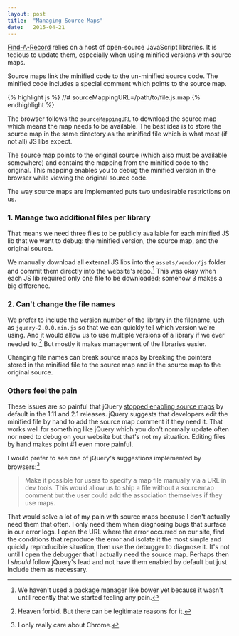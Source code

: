 ```yaml
---
layout: post
title:  "Managing Source Maps"
date:   2015-04-21
---
```


[Find-A-Record][far] relies on a host of open-source JavaScript libraries. 
It is tedious to update them, especially when using minified versions with source maps.

Source maps link the minified code to the un-minified source code.
The minified code includes a special comment which points to the source map.

{% highlight js %}
//# sourceMappingURL=/path/to/file.js.map
{% endhighlight %}

The browser follows the `sourceMappingURL` to download the source map which means
the map needs to be available. The best idea is to store the source map in the
same directory as the minified file which is what most (if not all) JS libs expect.

The source map points to the original source (which also must be available
somewhere) and contains the mapping from the minified code to the original. This
mapping enables you to debug the minified version in the browser while viewing
the original source code.

The way source maps are implemented puts two undesirable restrictions on us.

### 1. Manage two additional files per library

That means we need three files to be publicly available for each minified JS lib
that we want to debug: the minified version, the source map, and the original source.

We manually download all external JS libs into the `assets/vendor/js` folder and
commit them directly into the website's repo.[^1] This was okay when each JS lib
required only one file to be downloaded; somehow 3 makes a big difference.

### 2. Can't change the file names

We prefer to include the version number of the library in the filename,
uch as `jquery-2.0.0.min.js` so that we can quickly tell which version we're using. 
And it would allow us to use multiple versions of a library if we ever needed to.[^2] 
But mostly it makes management of the libraries easier.

Changing file names can break source maps by breaking the pointers
stored in the minified file to the source map and in the source map to the original
source.

### Others feel the pain

These issues are so painful that jQuery [stopped enabling source maps][jquery-maps] by default
in the 1.11 and 2.1 releases. jQuery suggests that developers edit the minified
file by hand to add the source map comment if they need it. That works well for
something like jQuery which you don't normally update often nor need to debug
on your website but that's not my situation. Editing files by hand makes point #1
even more painful.

I would prefer to see one of jQuery's suggestions implemented by browsers:[^3]

> Make it possible for users to specify a map file manually via a URL in dev tools. 
> This would allow us to ship a file without a sourcemap comment but the user could add the association themselves if they use maps.

That would solve a lot of my pain with source maps because I don't actually need
them that often. I only need them when diagnosing bugs that surface in our error
logs. I open the URL where the error occurred on our site, find the conditions
that reproduce the error and isolate it the most simple and quickly reproducible
situation, then use the debugger to diagnose it. It's not until I open the debugger
that I actually need the source map. Perhaps then I _should_ follow jQuery's lead
and not have them enabled by default but just include them as necessary.

[far]: https://www.findarecord.com
[jquery-maps]: http://bugs.jquery.com/ticket/14415

[^1]: We haven't used a package manager like bower yet because it wasn't until recently that we started feeling any pain.
[^2]: Heaven forbid. But there can be legitimate reasons for it.
[^3]: I only really care about Chrome.